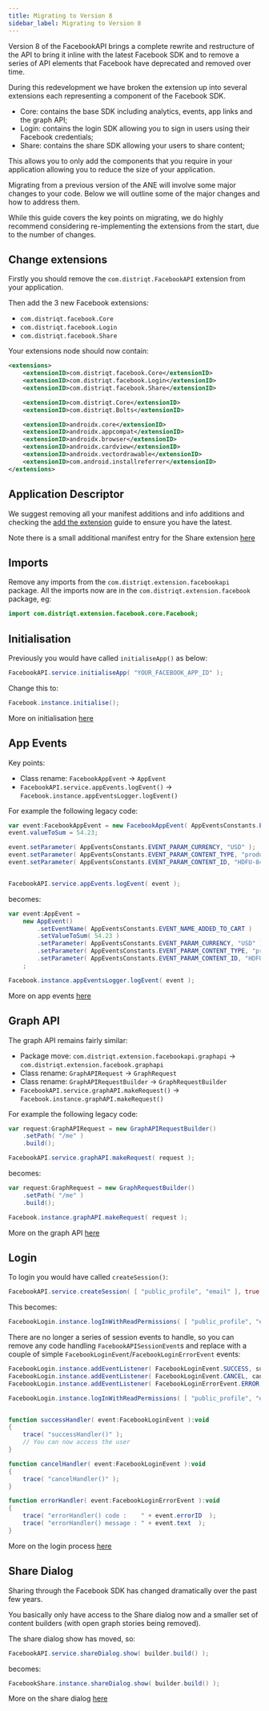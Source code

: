```yaml
---
title: Migrating to Version 8
sidebar_label: Migrating to Version 8
---
```


Version 8 of the FacebookAPI brings a complete rewrite and restructure of the API to bring it inline with the latest Facebook SDK and to remove a series of API elements that Facebook have deprecated and removed over time.

During this redevelopment we have broken the extension up into several extensions each representing a component of the Facebook SDK.

- Core: contains the base SDK including analytics, events, app links and the graph API;
- Login: contains the login SDK allowing you to sign in users using their Facebook credentials;
- Share: contains the share SDK allowing your users to share content;

This allows you to only add the components that you require in your application allowing you to reduce the size of your application.


Migrating from a previous version of the ANE will involve some major changes to your code. Below we will outline some of the major changes and how to address them.

While this guide covers the key points on migrating, we do highly recommend considering re-implementing the extensions from the start, due to the number of changes. 


## Change extensions

Firstly you should remove the `com.distriqt.FacebookAPI` extension from your application.

Then add the 3 new Facebook extensions:

- `com.distriqt.facebook.Core`
- `com.distriqt.facebook.Login`
- `com.distriqt.facebook.Share`


Your extensions node should now contain:

```xml
<extensions>
    <extensionID>com.distriqt.facebook.Core</extensionID>
    <extensionID>com.distriqt.facebook.Login</extensionID>
    <extensionID>com.distriqt.facebook.Share</extensionID>

    <extensionID>com.distriqt.Core</extensionID>
    <extensionID>com.distriqt.Bolts</extensionID>

    <extensionID>androidx.core</extensionID>
    <extensionID>androidx.appcompat</extensionID>
    <extensionID>androidx.browser</extensionID>
    <extensionID>androidx.cardview</extensionID>
    <extensionID>androidx.vectordrawable</extensionID>
    <extensionID>com.android.installreferrer</extensionID>
</extensions>
```

## Application Descriptor

We suggest removing all your manifest additions and info additions and checking the [add the extension](core/add-the-extension) guide to ensure you have the latest.


Note there is a small additional manifest entry for the Share extension [here](share/add-the-extension#manifest-additions)


## Imports 

Remove any imports from the `com.distriqt.extension.facebookapi` package. All the imports now are in the `com.distriqt.extension.facebook` package, eg:

```actionscript
import com.distriqt.extension.facebook.core.Facebook;
```



## Initialisation

Previously you would have called `initialiseApp()` as below:

```actionscript
FacebookAPI.service.initialiseApp( "YOUR_FACEBOOK_APP_ID" );
```

Change this to:

```actionscript
Facebook.instance.initialise();
```

More on initialisation [here](core/initialise-the-extension)


## App Events

Key points:

- Class rename: `FacebookAppEvent` -> `AppEvent`
- `FacebookAPI.service.appEvents.logEvent()` -> `Facebook.instance.appEventsLogger.logEvent()`

For example the following legacy code:

```actionscript
var event:FacebookAppEvent = new FacebookAppEvent( AppEventsConstants.EVENT_NAME_ADDED_TO_CART );
event.valueToSum = 54.23;

event.setParameter( AppEventsConstants.EVENT_PARAM_CURRENCY, "USD" );
event.setParameter( AppEventsConstants.EVENT_PARAM_CONTENT_TYPE, "product" );
event.setParameter( AppEventsConstants.EVENT_PARAM_CONTENT_ID, "HDFU-8452" );


FacebookAPI.service.appEvents.logEvent( event );
```

becomes:

```actionscript
var event:AppEvent = 
    new AppEvent()
        .setEventName( AppEventsConstants.EVENT_NAME_ADDED_TO_CART )
        .setValueToSum( 54.23 )
        .setParameter( AppEventsConstants.EVENT_PARAM_CURRENCY, "USD" )
        .setParameter( AppEventsConstants.EVENT_PARAM_CONTENT_TYPE, "product" )
        .setParameter( AppEventsConstants.EVENT_PARAM_CONTENT_ID, "HDFU-8452" )
    ;

Facebook.instance.appEventsLogger.logEvent( event );
```

More on app events [here](core/app-events/overview)



## Graph API

The graph API remains fairly similar:

- Package move: `com.distriqt.extension.facebookapi.graphapi` -> `com.distriqt.extension.facebook.graphapi`
- Class rename: `GraphAPIRequest` -> `GraphRequest`
- Class rename: `GraphAPIRequestBuilder` -> `GraphRequestBuilder`
- `FacebookAPI.service.graphAPI.makeRequest()` -> `Facebook.instance.graphAPI.makeRequest()`


For example the following legacy code:

```actionscript
var request:GraphAPIRequest = new GraphAPIRequestBuilder()
    .setPath( "/me" )
    .build();

FacebookAPI.service.graphAPI.makeRequest( request );
```

becomes:

```actionscript
var request:GraphRequest = new GraphRequestBuilder()
    .setPath( "/me" )
    .build();

Facebook.instance.graphAPI.makeRequest( request );
```

More on the graph API [here](core/graph-api/overview)



## Login

To login you would have called `createSession()`:

```actionscript
FacebookAPI.service.createSession( [ "public_profile", "email" ], true );
```

This becomes:

```actionscript
FacebookLogin.instance.logInWithReadPermissions( [ "public_profile", "email" ] );
```

There are no longer a series of session events to handle, so you can remove any code handling `FacebookAPISessionEvent`s and replace with a couple of simple `FacebookLoginEvent`/`FacebookLoginErrorEvent` events:

```actionscript
FacebookLogin.instance.addEventListener( FacebookLoginEvent.SUCCESS, successHandler );
FacebookLogin.instance.addEventListener( FacebookLoginEvent.CANCEL, cancelHandler );
FacebookLogin.instance.addEventListener( FacebookLoginErrorEvent.ERROR, errorHandler );

FacebookLogin.instance.logInWithReadPermissions( [ "public_profile", "email" ] );


function successHandler( event:FacebookLoginEvent ):void
{
    trace( "successHandler()" );
    // You can now access the user
}

function cancelHandler( event:FacebookLoginEvent ):void
{
    trace( "cancelHandler()" );
}

function errorHandler( event:FacebookLoginErrorEvent ):void
{
    trace( "errorHandler() code :    " + event.errorID  );
    trace( "errorHandler() message : " + event.text  );
}
```

More on the login process [here](login/facebook-login)



## Share Dialog

Sharing through the Facebook SDK has changed dramatically over the past few years. 

You basically only have access to the Share dialog now and a smaller set of content builders (with open graph stories being removed).

The share dialog show has moved, so:

```actionscript
FacebookAPI.service.shareDialog.show( builder.build() );
```

becomes:

```actionscript
FacebookShare.instance.shareDialog.show( builder.build() );
```


More on the share dialog [here](share/share-dialog)


